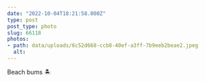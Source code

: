 ```yaml
---
date: "2022-10-04T18:21:58.000Z"
type: post 
post_type: photo
slug: 66118
photos: 
- path: data/uploads/6c52d668-ccb8-40ef-a3ff-7b9eeb2beae2.jpeg
  alt: 
---
```

Beach bums 🏝️
